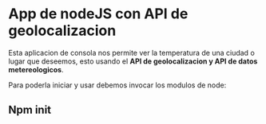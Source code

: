 # App de nodeJS con API de geolocalizacion

Esta aplicacion de consola nos permite ver la temperatura de una ciudad o lugar que deseemos, esto usando el **API de geolocalizacion y API de datos metereologicos**.

Para poderla iniciar y usar debemos invocar los modulos de node:

## Npm init



